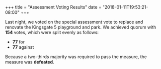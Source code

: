 +++
title = "Assessment Voting Results"
date = "2018-01-11T19:53:21-08:00"
+++

Last night, we voted on the special assessment vote to replace and renovate the Kingsgate 5 playground and park. We achieved quorum with **154** votes, which were split evenly as follows:

- **77** for 
- **77** against

Because a two-thirds majority was required to pass the measure, the measure was **defeated**. 

